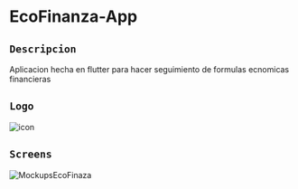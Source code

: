 # EcoFinanza-App

## `Descripcion`
Aplicacion hecha en flutter para hacer seguimiento de formulas ecnomicas financieras

## `Logo`

![icon](https://github.com/VictorArdila/EcoFinanza-App/assets/89551043/7e8a73ce-acf0-4258-8c89-1fb1c4a66f26)

## `Screens`

![MockupsEcoFinaza](https://github.com/VictorArdila/EcoFinanza-App/assets/89551043/4f79d35d-5589-498a-b3cc-d1c2b779b9f1)


